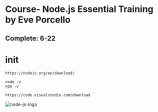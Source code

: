 # Course- Node.js Essential Training by Eve Porcello 
## Complete: 6-22

# init
```
https://nodejs.org/en/download/

node -v
npm -v

https://code.visualstudio.com/download
```
![node-js-logo](https://user-images.githubusercontent.com/15269933/175289985-0e2429a8-8141-4e4a-b3f4-547ad2bef6be.png)
